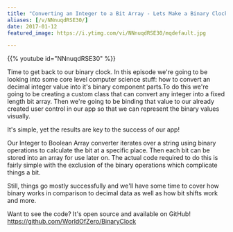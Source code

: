 ```yaml
---
title: "Converting an Integer to a Bit Array - Lets Make a Binary Clock - Part 3"
aliases: [/v/NNnuqdRSE30/]
date: 2017-01-12
featured_image: https://i.ytimg.com/vi/NNnuqdRSE30/mqdefault.jpg

---
```


{{% youtube id="NNnuqdRSE30" %}}

Time to get back to our binary clock. In this episode we're going to be looking into some core level computer science stuff: how to convert an decimal integer value into it's binary component parts.To do this we're going to be creating a custom class that can convert any integer into a fixed length bit array. Then we're going to be binding that value to our already created user control in our app so that we can represent the binary values visually.

It's simple, yet the results are key to the success of our app!

Our Integer to Boolean Array converter iterates over a string using binary operations to calculate the bit at a specific place. Then each bit can be stored into an array for use later on. The actual code required to do this is fairly simple with the exclusion of the binary operations which complicate things a bit.

Still, things go mostly successfully and we'll have some time to cover how binary works in comparison to decimal data as well as how bit shifts work and more.

Want to see the code? It's open source and available on GitHub! https://github.com/WorldOfZero/BinaryClock
